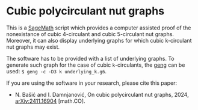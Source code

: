 # Cubic polycirculant nut graphs

This is a [SageMath](https://www.sagemath.org/) script which provides a computer assisted proof
of the nonexistance of cubic 4-circulant and cubic 5-circulant nut graphs. Moreover, it can also
display underlying graphs for which cubic k-circulant nut graphs may exist.

The software has to be provided with a list of underlying graphs. To generate such graph for
the case of cubic `k`-circulants, the [geng](https://pallini.di.uniroma1.it/) can be used:
`$ geng -c -D3 k underlying_k.g6`.

If you are using the software in your research, please cite this paper:

 * N. Bašić and I. Damnjanović, On cubic polycirculant nut graphs, 2024,
   [arXiv:2411.16904](https://doi.org/10.48550/arXiv.2411.16904) [math.CO].
